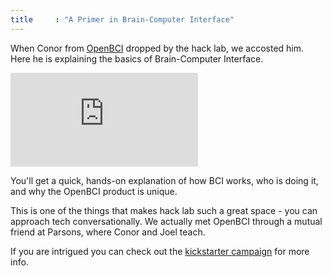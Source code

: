 ```yaml
---
title     : "A Primer in Brain-Computer Interface"
---
```

<p>When Conor from <a href="http://openbci.com">OpenBCI</a> dropped by the hack lab, we accosted him. Here he is explaining the basics of Brain-Computer Interface.</p>

<div class="video">
	<iframe src="https://player.vimeo.com/video/77222237?color=ffffff" frameborder="0" webkitallowfullscreen mozallowfullscreen allowfullscreen></iframe>
</div>

<p>You'll get a quick, hands-on explanation of how BCI works, who is doing it, and why the OpenBCI product is unique.</p>

<!--excerpt-ends-->

<p>This is one of the things that makes hack lab such a great space - you can approach tech conversationally. We actually met OpenBCI through a mutual friend at Parsons, where Conor and Joel teach.</p>

<p>If you are intrigued you can check out the <a href="https://www.kickstarter.com/projects/openbci/openbci-an-open-source-brain-computer-interface-fo">kickstarter campaign</a> for more info.</p>